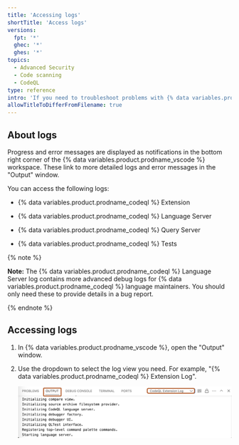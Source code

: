 ```yaml
---
title: 'Accessing logs'
shortTitle: 'Access logs'
versions:
  fpt: '*'
  ghec: '*'
  ghes: '*'
topics:
  - Advanced Security
  - Code scanning
  - CodeQL
type: reference
intro: 'If you need to troubleshoot problems with {% data variables.product.prodname_codeql %} for {% data variables.product.prodname_vscode %}, there are several logs you can access.'
allowTitleToDifferFromFilename: true
---
```


## About logs

Progress and error messages are displayed as notifications in the bottom right corner of the {% data variables.product.prodname_vscode %} workspace. These link to more detailed logs and error messages in the "Output" window.

You can access the following logs:

- {% data variables.product.prodname_codeql %} Extension

- {% data variables.product.prodname_codeql %} Language Server

- {% data variables.product.prodname_codeql %} Query Server

- {% data variables.product.prodname_codeql %} Tests

{% note %}

**Note:** The {% data variables.product.prodname_codeql %} Language Server log contains more advanced debug logs for  {% data variables.product.prodname_codeql %} language maintainers. You should only need these to provide details in a bug report.

{% endnote %}

## Accessing logs

1. In {% data variables.product.prodname_vscode %}, open the "Output" window.

1. Use the dropdown to select the log view you need. For example, "{% data variables.product.prodname_codeql %} Extension Log".

    ![Screenshot of the "Output" window in VS Code (as highlighted in dark orange). The dropdown is also highlighted, with "CodeQL Extension Log" selected.](/assets/images/help/security/codeql-for-vs-code-access-logs.png)
  